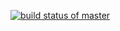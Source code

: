 [![build status of master](https://travis-ci.org/atorres98/HW2a567.svg?branch=master)](https://travis-ci.org/atorres98/HW2a567)
